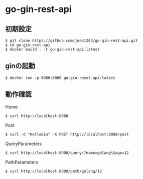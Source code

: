 # go-gin-rest-api

## 初期設定
```
$ git clone https://github.com/joe41203/go-gin-rest-api.git
$ cd go-gin-rest-api
$ docker build . -t go-gin-rest-api:latest
```

## ginの起動
```
$ docker run -p 8080:8080 go-gin-reset-api:latest
```

## 動作確認

Home
```
$ curl http://localhost:8080
```

Post
```
$ curl -d "HelloGin" -X POST http://localhost:8080/post
```

QueryParameters
```
$ curl http://localhost:8080/query\?name=golang\&age=12
```

PathParameters
```
$ curl http://localhost:8080/path/golang/12
```